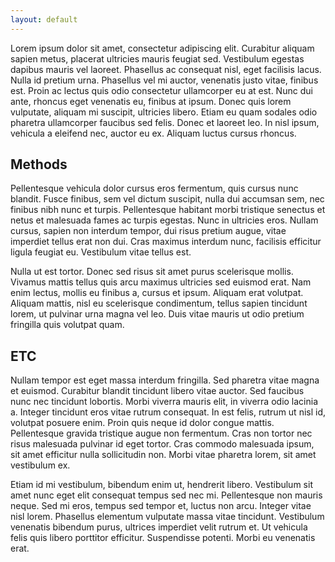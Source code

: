 ```yaml
---
layout: default
---
```


Lorem ipsum dolor sit amet, consectetur adipiscing elit. Curabitur aliquam sapien metus, placerat ultricies mauris feugiat sed. Vestibulum egestas dapibus mauris vel laoreet. Phasellus ac consequat nisl, eget facilisis lacus. Nulla id pretium urna. Phasellus vel mi auctor, venenatis justo vitae, finibus est. Proin ac lectus quis odio consectetur ullamcorper eu at est. Nunc dui ante, rhoncus eget venenatis eu, finibus at ipsum. Donec quis lorem vulputate, aliquam mi suscipit, ultricies libero. Etiam eu quam sodales odio pharetra ullamcorper faucibus sed felis. Donec et laoreet leo. In nisl ipsum, vehicula a eleifend nec, auctor eu ex. Aliquam luctus cursus rhoncus.

## Methods

 Pellentesque vehicula dolor cursus eros fermentum, quis cursus nunc blandit. Fusce finibus, sem vel dictum suscipit, nulla dui accumsan sem, nec finibus nibh nunc et turpis. Pellentesque habitant morbi tristique senectus et netus et malesuada fames ac turpis egestas. Nunc in ultricies eros. Nullam cursus, sapien non interdum tempor, dui risus pretium augue, vitae imperdiet tellus erat non dui. Cras maximus interdum nunc, facilisis efficitur ligula feugiat eu. Vestibulum vitae tellus est.

Nulla ut est tortor. Donec sed risus sit amet purus scelerisque mollis. Vivamus mattis tellus quis arcu maximus ultricies sed euismod erat. Nam enim lectus, mollis eu finibus a, cursus et ipsum. Aliquam erat volutpat. Aliquam mattis, nisl eu scelerisque condimentum, tellus sapien tincidunt lorem, ut pulvinar urna magna vel leo. Duis vitae mauris ut odio pretium fringilla quis volutpat quam.

## ETC

 Nullam tempor est eget massa interdum fringilla. Sed pharetra vitae magna et euismod. Curabitur blandit tincidunt libero vitae auctor. Sed faucibus nunc nec tincidunt lobortis. Morbi viverra mauris elit, in viverra odio lacinia a. Integer tincidunt eros vitae rutrum consequat. In est felis, rutrum ut nisl id, volutpat posuere enim. Proin quis neque id dolor congue mattis. Pellentesque gravida tristique augue non fermentum. Cras non tortor nec risus malesuada pulvinar id eget tortor. Cras commodo malesuada ipsum, sit amet efficitur nulla sollicitudin non. Morbi vitae pharetra lorem, sit amet vestibulum ex.

Etiam id mi vestibulum, bibendum enim ut, hendrerit libero. Vestibulum sit amet nunc eget elit consequat tempus sed nec mi. Pellentesque non mauris neque. Sed mi eros, tempus sed tempor et, luctus non arcu. Integer vitae nisl lorem. Phasellus elementum vulputate massa vitae tincidunt. Vestibulum venenatis bibendum purus, ultrices imperdiet velit rutrum et. Ut vehicula felis quis libero porttitor efficitur. Suspendisse potenti. Morbi eu venenatis erat.

